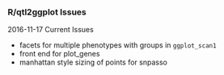 ### R/qtl2ggplot Issues

2016-11-17 Current Issues

* facets for multiple phenotypes with groups in `ggplot_scan1`
* front end for plot_genes
* manhattan style sizing of points for snpasso
